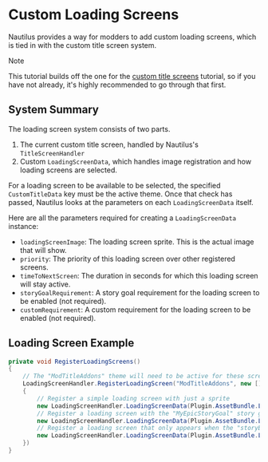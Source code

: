 # Custom Loading Screens

Nautilus provides a way for modders to add custom loading screens, which is tied in with the custom title screen system.
> [!NOTE]
> This tutorial builds off the one for the [custom title screens](title-addons.md) tutorial, so if you have not already, it's highly recommended to go through that first.

## System Summary

The loading screen system consists of two parts.
1. The current custom title screen, handled by Nautilus's `TitleScreenHandler`
2. Custom `LoadingScreenData`, which handles image registration and how loading screens are selected.

For a loading screen to be available to be selected, the specified `CustomTitleData` key must be the active theme. Once that check has passed, Nautilus looks at the parameters on each `LoadingScreenData` itself.

Here are all the parameters required for creating a `LoadingScreenData` instance:
- `loadingScreenImage`: The loading screen sprite. This is the actual image that will show.
- `priority`: The priority of this loading screen over other registered screens.
- `timeToNextScreen`: The duration in seconds for which this loading screen will stay active.
- `storyGoalRequirement`: A story goal requirement for the loading screen to be enabled (not required).
- `customRequirement`: A custom requirement for the loading screen to be enabled (not required).

## Loading Screen Example

```csharp
private void RegisterLoadingScreens()
{
    // The "ModTitleAddons" theme will need to be active for these screens to show up
    LoadingScreenHandler.RegisterLoadingScreen("ModTitleAddons", new []
    {
        // Register a simple loading screen with just a sprite
        new LoadingScreenHandler.LoadingScreenData(Plugin.AssetBundle.LoadAsset<Sprite>("LoadingSprite1")),
        // Register a loading screen with the "MyEpicStoryGoal" story goal requirement
        new LoadingScreenHandler.LoadingScreenData(Plugin.AssetBundle.LoadAsset<Sprite>("LoadingSprite2"), storyGoalRequirement: "MyEpicStoryGoal"),
        // Register a loading screen that only appears when the "storyBool" in the mod's save data is set to true
        new LoadingScreenHandler.LoadingScreenData(Plugin.AssetBundle.LoadAsset<Sprite>("LoadingSprite3"), customRequirement: () => Plugin.SaveData.storyBool),
    })
}
```